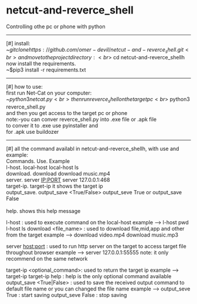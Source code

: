 # netcut-and-reverce_shell
Controlling othe pc or phone with python
__________________________________
[#] install:<br>
       ~$git clone https://github.com/omer-devil/netcut-and-reverce_shell.git <br>
       and move to the project directory:<br>
             ~$cd netcut-and-reverce_shellh<br>
       now install the requirements.<br>
             ~$pip3 install -r requirements.txt<br>
       
___________________________________
[#] how to use:<br>
       first run Net-Cat on your computer:<br>
               ~$python3 netcat.py<br>
       then run reverce_shell on the target pc<br>
               ~$python3 reverce_shell.py<br>
       and then you get access to the target pc or phone<br>
       note:-you can conver reverce_shell.py into .exe file or .apk file<br>
            to conver it to .exe use pyinstaller and<br>
            for .apk use buildozer<br>
______________________________________
[#] all the command availabl in netcut-and-reverce_shellh, with use and example:<br>
    Commands.                 Use.                                  Example<br>
    l-host.                   local-host <command>                  local-host ls<br>
    download.                 download <file name>                  download music.mp4<br>
    server.                   server <IP:PORT>                      server 127.0.0.1:468<br>
    target-ip.                target-ip                             it shows the target ip<br>
    output_save.              output_save <True/False>              output_seve True or output_save False<br>
    <br>
    help.                     shows this help message<br>

l-host <commands>     : used to execute command on the local-host
         example -->  l-host pwd
                      l-host ls
download <file_name>  : used to download file,mid,app and other from the target
         example --> download video.mp4
                     download music.mp3

server <host:port>    : used to run http server on the target to access target file throughout browser
         example --> server 127.0.0.1:55555
         note: it only recommend on the same network

target-ip <optional_command>: used to return the target ip
         example --> target-ip
                     target-ip help : help is the only 
                              optional command available
output_save <True|False>    : used to save the received output 
                              command to default file name or 
                              you can changed the file name
         example --> output_seve True  : start saving
                     output_seve False : stop saving

